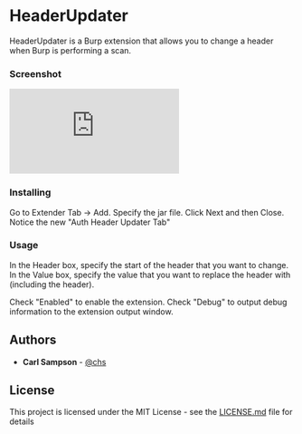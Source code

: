 # HeaderUpdater

HeaderUpdater is a Burp extension that allows you to change a header when Burp is performing a scan.

### Screenshot
![Header Updater](https://www.chs.us/images/serve.php?img=headerupdater&src=github)

### Installing

Go to Extender Tab -> Add.  Specify the jar file.  Click Next and then Close.  Notice the new "Auth Header Updater Tab"

### Usage

In the Header box, specify the start of the header that you want to change.  In the Value box, specify the value that you want to replace the header with (including the header).  

Check "Enabled" to enable the extension.
Check "Debug" to output debug information to the extension output window.

## Authors

* **Carl Sampson** -  [@chs](https://twitter.com/chs)

## License

This project is licensed under the MIT License - see the [LICENSE.md](LICENSE.md) file for details
